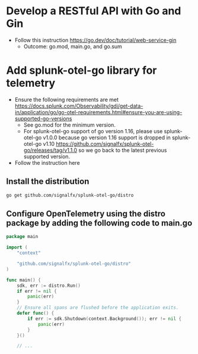 # Develop a RESTful API with Go and Gin
- Follow this instruction https://go.dev/doc/tutorial/web-service-gin
    - Outcome: go.mod, main.go, and go.sum

# Add splunk-otel-go library for telemetry
- Ensure the following requirements are met https://docs.splunk.com/Observability/gdi/get-data-in/application/go/go-otel-requirements.html#ensure-you-are-using-supported-go-versions
    - See go.mod for the minimum version.
    - For splunk-otel-go support of go version 1.16, please use splunk-otel-go v1.0.0 because go version 1.16 support is dropped in splunk-otel-go v1.10 https://github.com/signalfx/splunk-otel-go/releases/tag/v1.1.0 so we go back to the latest previous supported version.
- Follow the instruction here 

## Install the distribution
```bash
go get github.com/signalfx/splunk-otel-go/distro
```

## Configure OpenTelemetry using the distro package by adding the following code to main.go
```go
package main

import (
	"context"

	"github.com/signalfx/splunk-otel-go/distro"
)

func main() {
	sdk, err := distro.Run()
	if err != nil {
		panic(err)
	}
	// Ensure all spans are flushed before the application exits.
	defer func() {
		if err := sdk.Shutdown(context.Background()); err != nil {
			panic(err)
		}
	}()

	// ...
```